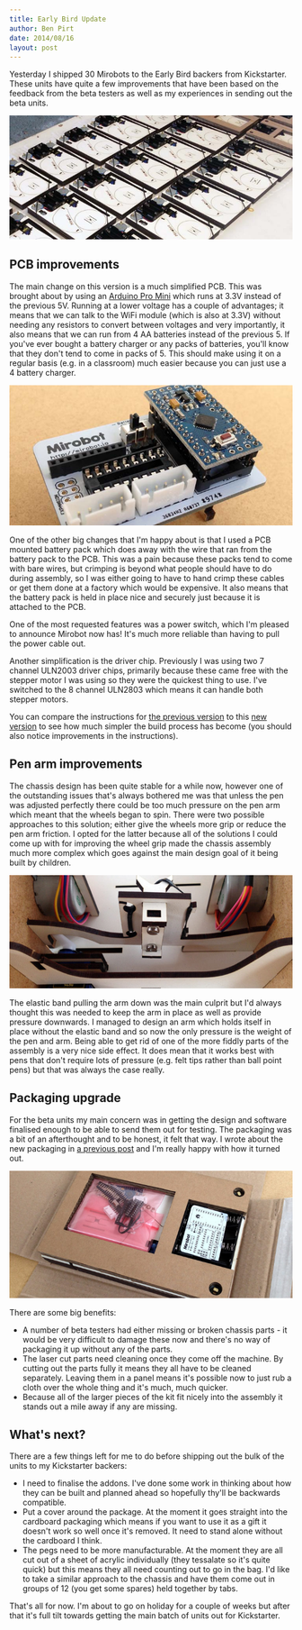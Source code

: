 ```yaml
---
title: Early Bird Update
author: Ben Pirt
date: 2014/08/16
layout: post
---
```


Yesterday I shipped 30 Mirobots to the Early Bird backers from Kickstarter. These units have quite a few improvements that have been based on the feedback from the beta testers as well as my experiences in sending out the beta units.

![Units](/assets/blog/earlybird/group.jpg "Units")

PCB improvements
----------------

The main change on this version is a much simplified PCB. This was brought about by using an [Arduino Pro Mini](http://arduino.cc/en/Main/ArduinoBoardProMini) which runs at 3.3V instead of the previous 5V. Running at a lower voltage has a couple of advantages; it means that we can talk to the WiFi module (which is also at 3.3V) without needing any resistors to convert between voltages and very importantly, it also means that we can run from 4 AA batteries instead of the previous 5. If you've ever bought a battery charger or any packs of batteries, you'll know that they don't tend to come in packs of 5. This should make using it on a regular basis (e.g. in a classroom) much easier because you can just use a 4 battery charger.

![PCB](/assets/blog/earlybird/pcb.jpg "PCB")

One of the other big changes that I'm happy about is that I used a PCB mounted battery pack which does away with the wire that ran from the battery pack to the PCB. This was a pain because these packs tend to come with bare wires, but crimping is beyond what people should have to do during assembly, so I was either going to have to hand crimp these cables or get them done at a factory which would be expensive. It also means that the battery pack is held in place nice and securely just because it is attached to the PCB.

One of the most requested features was a power switch, which I'm pleased to announce Mirobot now has! It's much more reliable than having to pull the power cable out.

Another simplification is the driver chip. Previously I was using two 7 channel ULN2003 driver chips, primarily because these came free with the stepper motor I was using so they were the quickest thing to use. I've switched to the 8 channel ULN2803 which means it can handle both stepper motors.

You can compare the instructions for [the previous version](/build/mirobot/beta/pcb/) to this [new version](/build/mirobot/earlybird/pcb/) to see how much simpler the build process has become (you should also notice improvements in the instructions).

Pen arm improvements
--------------------

The chassis design has been quite stable for a while now, however one of the outstanding issues that's always bothered me was that unless the pen was adjusted perfectly there could be too much pressure on the pen arm which meant that the wheels began to spin. There were two possible approaches to this solution; either give the wheels more grip or reduce the pen arm friction. I opted for the latter because all of the solutions I could come up with for improving the wheel grip made the chassis assembly much more complex which goes against the main design goal of it being built by children.

![Pen arm](/assets/blog/earlybird/penarm.jpg "Pen arm")

The elastic band pulling the arm down was the main culprit but I'd always thought this was needed to keep the arm in place as well as provide pressure downwards. I managed to design an arm which holds itself in place without the elastic band and so now the only pressure is the weight of the pen and arm. Being able to get rid of one of the more fiddly parts of the assembly is a very nice side effect. It does mean that it works best with pens that don't require lots of pressure (e.g. felt tips rather than ball point pens) but that was always the case really.


Packaging upgrade
-----------------

For the beta units my main concern was in getting the design and software finalised enough to be able to send them out for testing. The packaging was a bit of an afterthought and to be honest, it felt that way. I wrote about the new packaging in [a previous post](/blog/2014/07/25/packaging/) and I'm really happy with how it turned out.

![Packaging](/assets/blog/earlybird/packaging.jpg "Packaging")

There are some big benefits:

 * A number of beta testers had either missing or broken chassis parts - it would be very difficult to damage these now and there's no way of packaging it up without any of the parts.
 * The laser cut parts need cleaning once they come off the machine. By cutting out the parts fully it means they all have to be cleaned separately. Leaving them in a panel means it's possible now to just rub a cloth over the whole thing and it's much, much quicker.
 * Because all of the larger pieces of the kit fit nicely into the assembly it stands out a mile away if any are missing.


What's next?
------------

There are a few things left for me to do before shipping out the bulk of the units to my Kickstarter backers:

 * I need to finalise the addons. I've done some work in thinking about how they can be built and planned ahead so hopefully thy'll be backwards compatible.
 * Put a cover around the package. At the moment it goes straight into the cardboard packaging which means if you want to use it as a gift it doesn't work so well once it's removed. It need to stand alone without the cardboard I think.
 * The pegs need to be more manufacturable. At the moment they are all cut out of a sheet of acrylic individually (they tessalate so it's quite quick) but this means they all need counting out to go in the bag. I'd like to take a similar approach to the chassis and have them come out in groups of 12 (you get some spares) held together by tabs.

That's all for now. I'm about to go on holiday for a couple of weeks but after that it's full tilt towards getting the main batch of units out for Kickstarter.